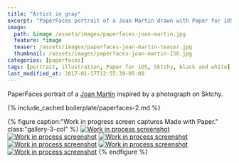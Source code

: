 ```yaml
---
title: "Artist in gray"
excerpt: "PaperFaces portrait of a Joan Martin drawn with Paper for iOS on an iPad."
image: 
  path: &image /assets/images/paperfaces-joan-martin.jpg 
  feature: *image
  teaser: /assets/images/paperfaces-joan-martin-teaser.jpg
  thumbnail: /assets/images/paperfaces-joan-martin-150.jpg
categories: [paperfaces]
tags: [portrait, illustration, Paper for iOS, Sktchy, black and white]
last_modified_at: 2017-01-17T12:55:39-05:00
---
```


PaperFaces portrait of a [Joan Martin](https://sktchy.com/Ch7GVH) inspired by a photograph on Sktchy.

{% include_cached boilerplate/paperfaces-2.md %}

{% figure caption:"Work in progress screen captures Made with Paper." class:"gallery-3-col" %}
[![Work in process screenshot](/assets/images/paperfaces-joan-martin-process-1-600.jpg)](/assets/images/paperfaces-joan-martin-process-1-lg.jpg) [![Work in process screenshot](/assets/images/paperfaces-joan-martin-process-2-600.jpg)](/assets/images/paperfaces-joan-martin-process-2-lg.jpg) [![Work in process screenshot](/assets/images/paperfaces-joan-martin-process-3-600.jpg)](/assets/images/paperfaces-joan-martin-process-3-lg.jpg) [![Work in process screenshot](/assets/images/paperfaces-joan-martin-process-4-600.jpg)](/assets/images/paperfaces-joan-martin-process-4-lg.jpg) [![Work in process screenshot](/assets/images/paperfaces-joan-martin-process-5-600.jpg)](/assets/images/paperfaces-joan-martin-process-5-lg.jpg) [![Work in process screenshot](/assets/images/paperfaces-joan-martin-process-6-600.jpg)](/assets/images/paperfaces-joan-martin-process-6-lg.jpg)
{% endfigure %}
